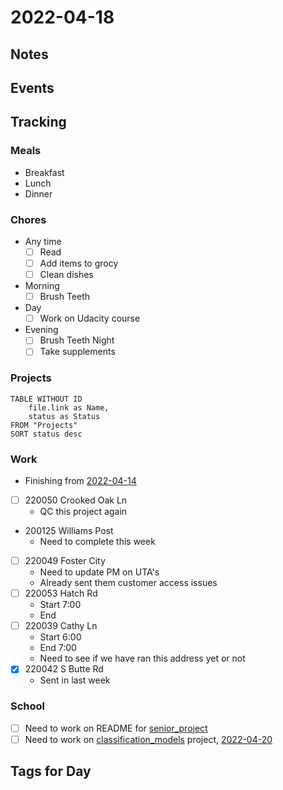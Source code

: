 # 2022-04-18
## Notes

## Events

## Tracking
### Meals
- Breakfast
- Lunch
- Dinner

### Chores
- Any time
	- [ ] Read
	- [ ] Add items to grocy
	- [ ] Clean dishes
- Morning
	- [ ] Brush Teeth
- Day
	- [ ] Work on Udacity course
- Evening
	- [ ] Brush Teeth Night
	- [ ] Take supplements

### Projects
```dataview
TABLE WITHOUT ID
	file.link as Name,
	status as Status
FROM "Projects"
SORT status desc
```

### Work
- Finishing from [2022-04-14](2022-04-14.md)
- [ ] 220050 Crooked Oak Ln 
	- QC this project again
- 200125 Williams Post
	- Need to complete this week
- [ ] 220049 Foster City
	- Need to update PM on UTA's
	- Already sent them customer access issues
- [ ] 220053 Hatch Rd
	- Start 7:00
	- End
- [ ] 220039 Cathy Ln
	- Start 6:00
	- End 7:00
	- Need to see if we have ran this address yet or not
- [x] 220042 S Butte Rd
	- Sent in last week
	
### School
- [ ] Need to work on README for [senior_project](../Projects/senior_project.md)
- [ ] Need to work on [classification_models](../Projects/classification_models.md) project, [2022-04-20](2022-04-20)

## Tags for Day